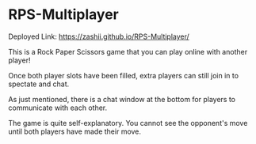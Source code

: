 # RPS-Multiplayer

Deployed Link: https://zashii.github.io/RPS-Multiplayer/

This is a Rock Paper Scissors game that you can play online with another player!

Once both player slots have been filled, extra players can still join in to spectate and chat.

As just mentioned, there is a chat window at the bottom for players to communicate with each other.

The game is quite self-explanatory. You cannot see the opponent's move until both players have made their move.